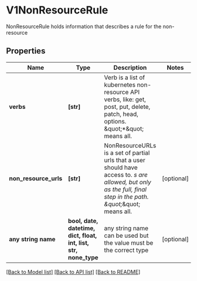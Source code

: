 # V1NonResourceRule

NonResourceRule holds information that describes a rule for the non-resource

## Properties
Name | Type | Description | Notes
------------ | ------------- | ------------- | -------------
**verbs** | **[str]** | Verb is a list of kubernetes non-resource API verbs, like: get, post, put, delete, patch, head, options.  \&quot;*\&quot; means all. | 
**non_resource_urls** | **[str]** | NonResourceURLs is a set of partial urls that a user should have access to.  *s are allowed, but only as the full, final step in the path.  \&quot;*\&quot; means all. | [optional] 
**any string name** | **bool, date, datetime, dict, float, int, list, str, none_type** | any string name can be used but the value must be the correct type | [optional]

[[Back to Model list]](../README.md#documentation-for-models) [[Back to API list]](../README.md#documentation-for-api-endpoints) [[Back to README]](../README.md)


